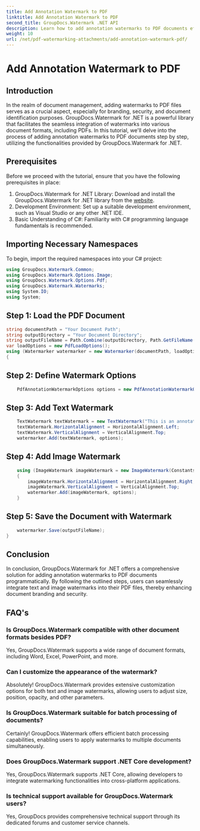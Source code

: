 ```yaml
---
title: Add Annotation Watermark to PDF
linktitle: Add Annotation Watermark to PDF
second_title: GroupDocs.Watermark .NET API
description: Learn how to add annotation watermarks to PDF documents effortlessly using GroupDocs.Watermark for .NET. Enhance document branding and security with ease.
weight: 10
url: /net/pdf-watermarking-attachments/add-annotation-watermark-pdf/
---
```


# Add Annotation Watermark to PDF

## Introduction
In the realm of document management, adding watermarks to PDF files serves as a crucial aspect, especially for branding, security, and document identification purposes. GroupDocs.Watermark for .NET is a powerful library that facilitates the seamless integration of watermarks into various document formats, including PDFs. In this tutorial, we'll delve into the process of adding annotation watermarks to PDF documents step by step, utilizing the functionalities provided by GroupDocs.Watermark for .NET.
## Prerequisites
Before we proceed with the tutorial, ensure that you have the following prerequisites in place:
1. GroupDocs.Watermark for .NET Library: Download and install the GroupDocs.Watermark for .NET library from the [website](https://releases.groupdocs.com/Watermark/net/).
2. Development Environment: Set up a suitable development environment, such as Visual Studio or any other .NET IDE.
3. Basic Understanding of C#: Familiarity with C# programming language fundamentals is recommended.

## Importing Necessary Namespaces
To begin, import the required namespaces into your C# project:
```csharp
using GroupDocs.Watermark.Common;
using GroupDocs.Watermark.Options.Image;
using GroupDocs.Watermark.Options.Pdf;
using GroupDocs.Watermark.Watermarks;
using System.IO;
using System;
```
## Step 1: Load the PDF Document
```csharp
string documentPath = "Your Document Path";
string outputDirectory = "Your Document Directory";
string outputFileName = Path.Combine(outputDirectory, Path.GetFileName(documentPath));
var loadOptions = new PdfLoadOptions();
using (Watermarker watermarker = new Watermarker(documentPath, loadOptions))
{
```
## Step 2: Define Watermark Options
```csharp
	PdfAnnotationWatermarkOptions options = new PdfAnnotationWatermarkOptions();
```
## Step 3: Add Text Watermark
```csharp
	TextWatermark textWatermark = new TextWatermark("This is an annotation watermark", new Font("Arial", 8));
	textWatermark.HorizontalAlignment = HorizontalAlignment.Left;
	textWatermark.VerticalAlignment = VerticalAlignment.Top;
	watermarker.Add(textWatermark, options);
```
## Step 4: Add Image Watermark
```csharp
	using (ImageWatermark imageWatermark = new ImageWatermark(Constants.ProtectJpg))
	{
		imageWatermark.HorizontalAlignment = HorizontalAlignment.Right;
		imageWatermark.VerticalAlignment = VerticalAlignment.Top;
		watermarker.Add(imageWatermark, options);
	}
```
## Step 5: Save the Document with Watermark
```csharp
	watermarker.Save(outputFileName);
}
```

## Conclusion
In conclusion, GroupDocs.Watermark for .NET offers a comprehensive solution for adding annotation watermarks to PDF documents programmatically. By following the outlined steps, users can seamlessly integrate text and image watermarks into their PDF files, thereby enhancing document branding and security.
## FAQ's
### Is GroupDocs.Watermark compatible with other document formats besides PDF?
Yes, GroupDocs.Watermark supports a wide range of document formats, including Word, Excel, PowerPoint, and more.
### Can I customize the appearance of the watermark?
Absolutely! GroupDocs.Watermark provides extensive customization options for both text and image watermarks, allowing users to adjust size, position, opacity, and other parameters.
### Is GroupDocs.Watermark suitable for batch processing of documents?
Certainly! GroupDocs.Watermark offers efficient batch processing capabilities, enabling users to apply watermarks to multiple documents simultaneously.
### Does GroupDocs.Watermark support .NET Core development?
Yes, GroupDocs.Watermark supports .NET Core, allowing developers to integrate watermarking functionalities into cross-platform applications.
### Is technical support available for GroupDocs.Watermark users?
Yes, GroupDocs provides comprehensive technical support through its dedicated forums and customer service channels.
